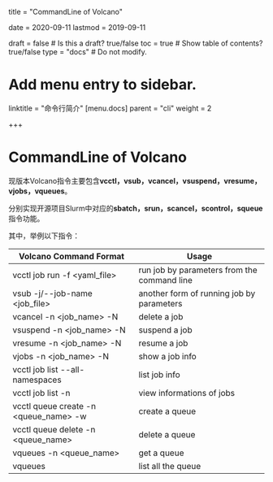 title =  "CommandLine of Volcano"

date = 2020-09-11
lastmod = 2019-09-11

draft = false  # Is this a draft? true/false
toc = true  # Show table of contents? true/false
type = "docs"  # Do not modify.

# Add menu entry to sidebar.

linktitle = "命令行简介"
[menu.docs]
  parent = "cli"
  weight = 2

+++

# CommandLine of Volcano

现版本Volcano指令主要包含**vcctl，vsub，vcancel，vsuspend，vresume，vjobs，vqueues**。

分别实现开源项目Slurm中对应的**sbatch，srun，scancel，scontrol，squeue**指令功能。

其中，举例以下指令：

| Volcano Command Format                         | Usage                                       |
| ---------------------------------------------- | ------------------------------------------- |
| vcctl job run -f <yaml_file>                   | run job by parameters from the command line |
| vsub -j/--job-name <job_file>                  | another form of running job by parameters   |
| vcancel -n <job_name> -N <namespace>           | delete a job                                |
| vsuspend -n <job_name> -N <namespace>          | suspend a job                               |
| vresume -n <job_name> -N <namespace>           | resume a job                                |
| vjobs -n <job_name> -N <namespace>             | show a job info                             |
| vcctl job list --all-namespaces                | list job info                               |
| vcctl job list -n <namespace>                  | view informations of jobs                   |
| vcctl queue create -n <queue_name> -w <weight> | create a queue                              |
| vcctl queue delete -n <queue_name>             | delete a queue                              |
| vqueues -n <queue_name>                        | get a queue                                 |
| vqueues                                        | list all the queue                          |

